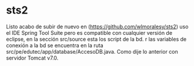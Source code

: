 sts2
====
Listo acabo de subir de nuevo en (https://github.com/wlmoralesy/sts2)
uso el IDE Spring Tool Suite pero es compatible con cualquier versión de eclipse, en la sección src/source esta los script de la bd.
r las variables de conexión a la bd se encuentra en la ruta src/pe/edutec/app/database/AccesoDB.java.
Como dije lo anterior con servidor Tomcat v7.0.
